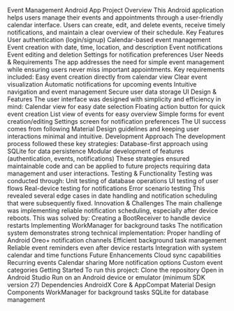 Event Management Android App
Project Overview
This Android application helps users manage their events and appointments through a user-friendly calendar interface. Users can create, edit, and delete events, receive timely notifications, and maintain a clear overview of their schedule.
Key Features
User authentication (login/signup)
Calendar-based event management
Event creation with date, time, location, and description
Event notifications
Event editing and deletion
Settings for notification preferences
User Needs & Requirements
The app addresses the need for simple event management while ensuring users never miss important appointments. Key requirements included:
Easy event creation directly from calendar view
Clear event visualization
Automatic notifications for upcoming events
Intuitive navigation and event management
Secure user data storage
UI Design & Features
The user interface was designed with simplicity and efficiency in mind:
Calendar view for easy date selection
Floating action button for quick event creation
List view of events for easy overview
Simple forms for event creation/editing
Settings screen for notification preferences
The UI success comes from following Material Design guidelines and keeping user interactions minimal and intuitive.
Development Approach
The development process followed these key strategies:
Database-first approach using SQLite for data persistence
Modular development of features (authentication, events, notifications)
These strategies ensured maintainable code and can be applied to future projects requiring data management and user interactions.
Testing & Functionality
Testing was conducted through:
Unit testing of database operations
UI testing of user flows
Real-device testing for notifications
Error scenario testing
This revealed several edge cases in date handling and notification scheduling that were subsequently fixed.
Innovation & Challenges
The main challenge was implementing reliable notification scheduling, especially after device reboots. This was solved by:
Creating a BootReceiver to handle device restarts
Implementing WorkManager for background tasks
The notification system demonstrates strong technical implementation:
Proper handling of Android Oreo+ notification channels
Efficient background task management
Reliable event reminders even after device restarts
Integration with system calendar and time functions
Future Enhancements
Cloud sync capabilities
Recurring events
Calendar sharing
More notification options
Custom event categories
Getting Started
To run this project:
Clone the repository
Open in Android Studio
Run on an Android device or emulator (minimum SDK version 27)
Dependencies
AndroidX Core & AppCompat
Material Design Components
WorkManager for background tasks
SQLite for database management

